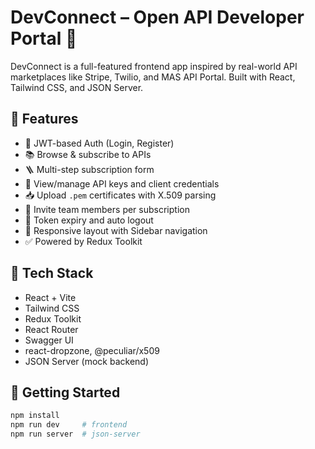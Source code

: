 # DevConnect – Open API Developer Portal 🧩

DevConnect is a full-featured frontend app inspired by real-world API marketplaces like Stripe, Twilio, and MAS API Portal. Built with React, Tailwind CSS, and JSON Server.

## 🌟 Features

- 🔐 JWT-based Auth (Login, Register)
- 📚 Browse & subscribe to APIs
- 🪜 Multi-step subscription form
- 🔑 View/manage API keys and client credentials
- 📥 Upload `.pem` certificates with X.509 parsing
- 👥 Invite team members per subscription
- 🔁 Token expiry and auto logout
- 📱 Responsive layout with Sidebar navigation
- ✅ Powered by Redux Toolkit

## 🧰 Tech Stack

- React + Vite
- Tailwind CSS
- Redux Toolkit
- React Router
- Swagger UI
- react-dropzone, @peculiar/x509
- JSON Server (mock backend)

## 🚀 Getting Started

```bash
npm install
npm run dev     # frontend
npm run server  # json-server
